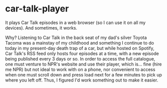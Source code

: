 # car-talk-player
It plays Car Talk episodes in a web browser (so I can use it on all my devices). And sometimes, it works.

Why?
Listening to Car Talk in the back seat of my dad's silver Toyota Tacoma was a mainstay of my childhood and something I continue to do today in my present-day death trap of a car, but while hosted on Spotify, Car Talk's RSS feed only hosts four episodes at a time, with a new episode being published every 3 days or so. In order to access the full catalogue, one must venture to NPR's website and use their player, which is... fine (hire me NPR) but not ideal to work with on a phone, nor convenient to access when one must scroll down and press load next for a few minutes to pick up where you left off. Thus, I figured I'd work something out to make it easier.
